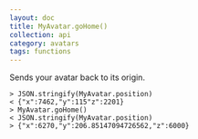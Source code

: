 ```yaml
---
layout: doc
title: MyAvatar.goHome()
collection: api
category: avatars
tags: functions
---
```


Sends your avatar back to its origin.

```
> JSON.stringify(MyAvatar.position)
< {"x":7462,"y":115"z":2201}
> MyAvatar.goHome()
< JSON.stringify(MyAvatar.position)
> {"x":6270,"y":206.85147094726562,"z":6000}
```
